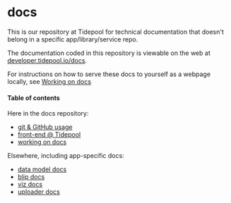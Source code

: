 # docs

This is our repository at Tidepool for technical documentation that doesn't belong in a specific app/library/service repo.

The documentation coded in this repository is viewable on the web at [developer.tidepool.io/docs](http://developer.tidepool.io/docs/ 'Tidepool developer portal: docs').

For instructions on how to serve these docs to yourself as a webpage locally, see [Working on docs](./docs/ 'Working on docs')

#### Table of contents

Here in the docs repository:
- [git & GitHub usage](./GitHub/README.md)
- [front-end @ Tidepool](./front-end/README.md)
- [working on docs](./docs/README.md)

Elsewhere, including app-specific docs:
- [data model docs](http://developer.tidepool.io/data-model/ 'Tidepool developer portal: data model docs')
- [blip docs](http://developer.tidepool.io/blip/ 'Tidepool developer portal: blip docs')
- [viz docs](http://developer.tidepool.io/viz/ 'Tidepool developer portal: viz docs')
- [uploader docs](http://developer.tidepool.io/chrome-uploader 'Tidepool developer portal: Chrome uploader docs')
